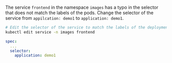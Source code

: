 The service `frontend` in the namespace `images` has a typo in the selector that does not match the labels of the pods.
Change the selector of the service from `appilcation: demo1` to `application: demo1`.

```bash
# Edit the selector of the service to match the labels of the deployment
kubectl edit service -n images frontend
```

```yaml
spec:
  ...
  selector:
    application: demo1
```

